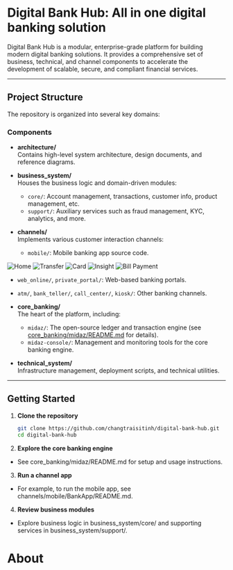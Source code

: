 # Digital Bank Hub: All in one digital banking solution

Digital Bank Hub is a modular, enterprise-grade platform for building modern digital banking solutions. It provides a comprehensive set of business, technical, and channel components to accelerate the development of scalable, secure, and compliant financial services.

---

## Project Structure

The repository is organized into several key domains:


### Components

- **architecture/**  
  Contains high-level system architecture, design documents, and reference diagrams.

- **business_system/**  
  Houses the business logic and domain-driven modules:
  - `core/`: Account management, transactions, customer info, product management, etc.
  - `support/`: Auxiliary services such as fraud management, KYC, analytics, and more.

- **channels/**  
  Implements various customer interaction channels:
  - `mobile/`: Mobile banking app source code.

![Home](assets/home.png)
![Transfer](assets/transfer.png)
![Card](assets/card.png)
![Insight](assets/insight.png)
![Bill Payment](assets/bill-payment.png)

  - `web_online/`, `private_portal/`: Web-based banking portals.
  - `atm/`, `bank_teller/`, `call_center/`, `kiosk/`: Other banking channels.

- **core_banking/**  
  The heart of the platform, including:
  - `midaz/`: The open-source ledger and transaction engine (see [core_banking/midaz/README.md](core_banking/midaz/README.md) for details).
  - `midaz-console/`: Management and monitoring tools for the core banking engine.

- **technical_system/**  
  Infrastructure management, deployment scripts, and technical utilities.

---

## Getting Started

1. **Clone the repository**
   ```sh
   git clone https://github.com/changtraisitinh/digital-bank-hub.git
   cd digital-bank-hub
2. **Explore the core banking engine**

- See core_banking/midaz/README.md for setup and usage instructions.

3. **Run a channel app**

- For example, to run the mobile app, see channels/mobile/BankApp/README.md.

4. **Review business modules**

- Explore business logic in business_system/core/ and supporting services in business_system/support/.


# About 
